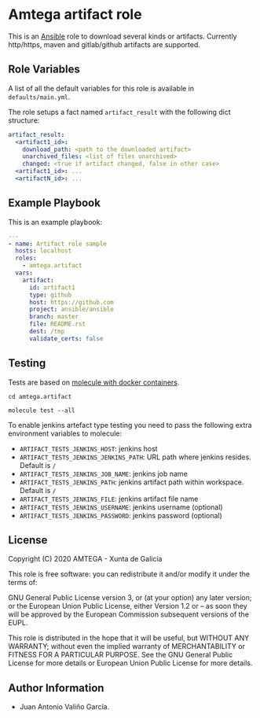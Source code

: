 # Amtega artifact role

This is an [Ansible](http://www.ansible.com) role to download several kinds or artifacts. Currently http/https, maven and gitlab/github artifacts are supported.

## Role Variables

A list of all the default variables for this role is available in `defaults/main.yml`.

The role setups a fact named `artifact_result` with the following dict structure:

```yaml
artifact_result:
  <artifact1_id>:
    download_path: <path to the downloaded artifact>
    unarchived_files: <list of files unarchived>
    changed: <true if artifact changed, false in other case>
  <artifact1_id>: ...
  <artifactN_id>: ...  
```

## Example Playbook

This is an example playbook:

``` yaml
---
- name: Artifact role sample
  hosts: localhost
  roles:  
    - amtega.artifact
  vars:
    artifact:
      id: artifact1
      type: github
      host: https://github.com
      project: ansible/ansible
      branch: master
      file: README.rst
      dest: /tmp
      validate_certs: false
```

## Testing

Tests are based on [molecule with docker containers](https://molecule.readthedocs.io/en/latest/installation.html).

```shell
cd amtega.artifact

molecule test --all
```

To enable jenkins artefact type testing you need to pass the following extra environment variables to molecule:

- `ARTIFACT_TESTS_JENKINS_HOST`: jenkins host
- `ARTIFACT_TESTS_JENKINS_JENKINS_PATH`: URL path where jenkins resides. Default is `/`
- `ARTIFACT_TESTS_JENKINS_JOB_NAME`: jenkins job name
- `ARTIFACT_TESTS_JENKINS_PATH`: jenkins artifact path within workspace. Default is `/`
- `ARTIFACT_TESTS_JENKINS_FILE`: jenkins artifact file name
- `ARTIFACT_TESTS_JENKINS_USERNAME`: jenkins username (optional)
- `ARTIFACT_TESTS_JENKINS_PASSWORD`: jenkins password (optional)

## License

Copyright (C) 2020 AMTEGA - Xunta de Galicia

This role is free software: you can redistribute it and/or modify it under the terms of:

GNU General Public License version 3, or (at your option) any later version; or the European Union Public License, either Version 1.2 or – as soon they will be approved by the European Commission ­subsequent versions of the EUPL.

This role is distributed in the hope that it will be useful, but WITHOUT ANY WARRANTY; without even the implied warranty of MERCHANTABILITY or FITNESS FOR A PARTICULAR PURPOSE.  See the GNU General Public License for more details or European Union Public License for more details.

## Author Information

- Juan Antonio Valiño García.
